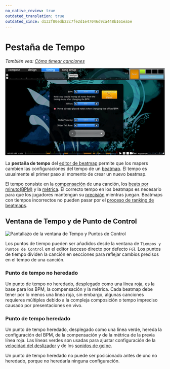 ```yaml
---
no_native_review: true
outdated_translation: true
outdated_since: d132f80edb22c7fe2d1e47046d9ca448b161ea5e
---
```


# Pestaña de Tempo

*También vea: [Cómo timear canciones](/wiki/Guides/How_to_time_songs)*

![Pantallazo de la pestaña de tempo en el editor](/wiki/shared/timing/Timing_base.jpg)

La **pestaña de tempo** del [editor de beatmap](/wiki/Client/Beatmap_editor) permite que los mapers cambien las configuraciones del tempo de un [beatmap](/wiki/Beatmap). El tempo es usualmente el primer paso al momento de crear un nuevo beatmap.

El tempo consiste en la [compensación](/wiki/Offset) de una canción, los [beats por minuto(BPM)](/wiki/Music_theory/Tempo) y la [métrica](https://es.wikipedia.org/wiki/M%C3%A9trica_(m%C3%BAsica)). El correcto tempo en los beatmaps es necesario para que los jugadores mantengan su [precisión](/wiki/Gameplay/Accuracy) mientras juegan. Beatmaps con tiempos incorrectos no pueden pasar por el [proceso de ranking de beatmaps](/wiki/Beatmap_ranking_procedure).

## Ventana de Tempo y de Punto de Control

![Pantallazo de la ventana de Tempo y Puntos de Control](/wiki/shared/timing/TimingSetup.png)

Los puntos de tiempo pueden ser añadidos desde la ventana de `Tiempos y Puntos de Control` en el editor (acceso directo por defecto `F6`). Los puntos de tiempo dividen la canción en secciones para reflejar cambios precisos en el tempo de una canción.

### Punto de tempo no heredado

Un punto de tempo no heredado, desplegado como una línea roja, es la base para los BPM, la compensación y la métrica. Cada beatmap debe tener por lo menos una línea roja, sin embargo, algunas canciones requieres múltiples debido a la compleja composición o tempo impreciso causado por presentaciones en vivo.

### Punto de tempo heredado

Un punto de tempo heredado, desplegado como una línea verde, hereda la configuración del BPM, de la compensación y de la métrica de la previa línea roja. Las líneas verdes son usadas para ajustar configuración de la [velocidad del deslizador](/wiki/Gameplay/Hit_object/Slider/Slider_velocity) y de los [sonidos de golpe](/wiki/Beatmapping/Hitsound).

Un punto de tempo heredado no puede ser posicionado antes de uno no heredado, porque no heredaría ninguna configuración.

